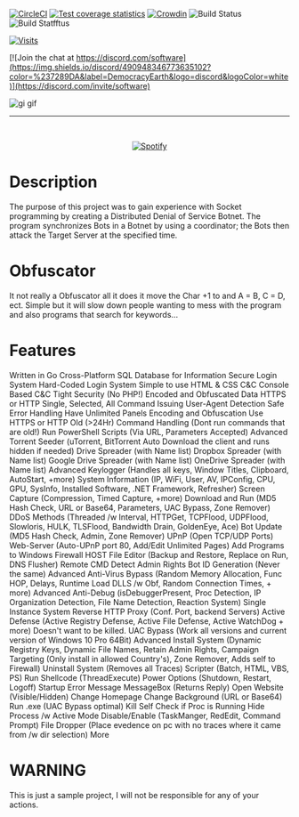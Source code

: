   [![CircleCI](https://img.shields.io/circleci/project/github/bitpay/wallet/master.svg)](https://circleci.com/gh/bitpay/wallet/)
  [![Test coverage statistics](https://coveralls.io/repos/github/spesmilo/electrum/badge.svg?branch=master)](https://coveralls.io/github/spesmilo/electrum?branch=master)
  [![Crowdin](https://d322cqt584bo4o.cloudfront.net/copay/localized.png)](https://crowdin.com/project/copay)
  ![Build Status](https://dev.azure.com/zkSNACKs/Wasabi/_apis/build/status/Wasabi.Windows?branchName=master)
  ![Build Statfftus](https://img.shields.io/github/license/zkSNACKs/WalletWasabi.svg)
  
  [![Visits](https://komarev.com/ghpvc/?username=novatorem&logo=GitHub&label=github%20visits&color=336699&logoColor=white&style=flat-square)](https://github.com/novatorem)

  [![Join the chat at https://discord.com/software](https://img.shields.io/discord/490948346773635102?color=%237289DA&label=DemocracyEarth&logo=discord&logoColor=white)](https://discord.com/invite/software)
</div>

![gi gif](https://github.com/LWRcssy/Muck-HTTP-Botnet-Card-Windows-Ios-Android/assets/149819479/05ebadd6-e785-4ef9-9192-b16d2b3796f2)

---

&nbsp;<div align="center">
  [![Spotify](https://novatorem.vercel.app/api/spotify?background_color=0d1117&border_color=ffffff)](https://open.spotify.com/user/omnitenebris)
</div>

# Description
The purpose of this project was to gain experience with Socket programming by creating a Distributed Denial of Service Botnet. The program synchronizes Bots in a Botnet by using a coordinator; the Bots then attack the Target Server at the specified time.


# Obfuscator
It not really a Obfuscator all it does it move the Char +1 to and A = B, C = D, ect. Simple but it will slow down people wanting to mess with the program and also programs that search for keywords...

# Features
Written in Go
Cross-Platform
SQL Database for Information
Secure Login System
Hard-Coded Login System
Simple to use HTML & CSS C&C
Console Based C&C
Tight Security (No PHP!)
Encoded and Obfuscated Data
HTTPS or HTTP
Single, Selected, All Command Issuing
User-Agent Detection
Safe Error Handling
Have Unlimited Panels
Encoding and Obfuscation
Use HTTPS or HTTP
Old (>24Hr) Command Handling (Dont run commands that are old!)
Run PowerShell Scripts (Via URL, Parameters Accepted)
Advanced Torrent Seeder (uTorrent, BitTorrent Auto Download the client and runs hidden if needed)
Drive Spreader (with Name list)
Dropbox Spreader (with Name list)
Google Drive Spreader (with Name list)
OneDrive Spreader (with Name list)
Advanced Keylogger (Handles all keys, Window Titles, Clipboard, AutoStart, +more)
System Information (IP, WiFi, User, AV, IPConfig, CPU, GPU, SysInfo, Installed Software, .NET Framework, Refresher)
Screen Capture (Compression, Timed Capture, +more)
Download and Run (MD5 Hash Check, URL or Base64, Parameters, UAC Bypass, Zone Remover)
DDoS Methods (Threaded /w Interval, HTTPGet, TCPFlood, UDPFlood, Slowloris, HULK, TLSFlood, Bandwidth Drain, GoldenEye, Ace)
Bot Update (MD5 Hash Check, Admin, Zone Remover)
UPnP (Open TCP/UDP Ports)
Web-Server (Auto-UPnP port 80, Add/Edit Unlimited Pages)
Add Programs to Windows Firewall
HOST File Editor (Backup and Restore, Replace on Run, DNS Flusher)
Remote CMD
Detect Admin Rights
Bot ID Generation (Never the same)
Advanced Anti-Virus Bypass (Random Memory Allocation, Func HOP, Delays, Runtime Load DLLS /w Obf, Random Connection Times, + more)
Advanced Anti-Debug (isDebuggerPresent, Proc Detection, IP Organization Detection, File Name Detection, Reaction System)
Single Instance System
Reverse HTTP Proxy (Conf. Port, backend Servers)
Active Defense (Active Registry Defense, Active File Defense, Active WatchDog + more) Doesn't want to be killed.
UAC Bypass (Work all versions and current version of Windows 10 Pro 64Bit)
Advanced Install System (Dynamic Registry Keys, Dynamic File Names, Retain Admin Rights, Campaign Targeting (Only install in allowed Country's), Zone Remover, Adds self to Firewall)
Uninstall System (Removes all Traces)
Scripter (Batch, HTML, VBS, PS)
Run Shellcode (ThreadExecute)
Power Options (Shutdown, Restart, Logoff)
Startup Error Message
MessageBox (Returns Reply)
Open Website (Visible/Hidden)
Change Homepage
Change Background (URL or Base64)
Run .exe (UAC Bypass optimal)
Kill Self
Check if Proc is Running
Hide Process /w Active Mode
Disable/Enable (TaskManger, RedEdit, Command Prompt)
File Dropper (Place evedence on pc with no traces where it came from /w dir selection)
More

# WARNING
This is just a sample project, I will not be responsible for any of your actions.


